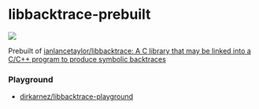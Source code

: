 libbacktrace-prebuilt
=====================
![](https://github.com/dirkarnez/libbacktrace-prebuilt/actions/workflows/build.yml/badge.svg)

Prebuilt of [ianlancetaylor/libbacktrace: A C library that may be linked into a C/C++ program to produce symbolic backtraces](https://github.com/ianlancetaylor/libbacktrace)

### Playground
- [dirkarnez/libbacktrace-playground](https://github.com/dirkarnez/libbacktrace-playground)